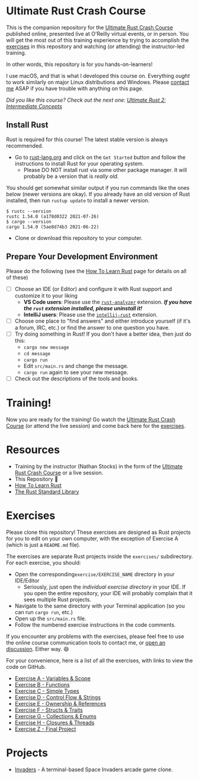 # Ultimate Rust Crash Course

This is the companion repository for the [Ultimate Rust Crash Course] published
online, presented live at O'Reilly virtual events, or in person. You will get
the most out of this training experience by trying to accomplish the [exercises]
in this repository and watching (or attending) the instructor-led training.

In other words, this repository is for you hands-on-learners!

I use macOS, and that is what I developed this course on. Everything _ought_ to
work similarly on major Linux distributions and Windows. Please
[contact me](mailto:nathan@agileperception.com) ASAP if you have trouble with
anything on this page.

_Did you like this course? Check out the next one:
[Ultimate Rust 2: Intermediate Concepts]_

## Install Rust

Rust is required for this course! The latest stable version is always
recommended.

- Go to [rust-lang.org](https://rust-lang.org) and click on the `Get Started`
  button and follow the instructions to install Rust for your operating system.
  - Please DO NOT install rust via some other package manager. It will probably
    be a version that is _really old_.

You should get somewhat similar output if you run commands like the ones below
(newer versions are okay). If you already have an old version of Rust installed,
then run `rustup update` to install a newer version.

```shell
$ rustc --version
rustc 1.54.0 (a178d0322 2021-07-26)
$ cargo --version
cargo 1.54.0 (5ae8d74b3 2021-06-22)
```

- Clone or download this repository to your computer.

## Prepare Your Development Environment

Please do the following (see the
[How To Learn Rust](https://github.com/CleanCut/ultimate_rust_crash_course/blob/master/HowToLearnRust.md)
page for details on all of these)

- [ ] Choose an IDE (or Editor) and configure it with Rust support and customize
      it to your liking
  - **VS Code users**: Please use the [`rust-analyzer`] extension. **_If you
    have the `rust` extension installed, please uninstall it!_**
  - **IntelliJ users**: Please use the [`intellij-rust`] extension.
- [ ] Choose one place to "find answers" and either introduce yourself (if it's
      a forum, IRC, etc.) or find the answer to one question you have.
- [ ] Try doing something in Rust! If you don't have a better idea, then just do
      this:
  - `cargo new message`
  - `cd message`
  - `cargo run`
  - Edit `src/main.rs` and change the message.
  - `cargo run` again to see your new message.
- [ ] Check out the descriptions of the tools and books.

# Training!

Now you are ready for the training! Go watch the [Ultimate Rust Crash Course]
(or attend the live session) and come back here for the [exercises].

# Resources

- Training by the instructor (Nathan Stocks) in the form of the
  [Ultimate Rust Crash Course] or a live session.
- This Repository :tada:
- [How To Learn Rust](https://github.com/CleanCut/ultimate_rust_crash_course/blob/master/HowToLearnRust.md)
- [The Rust Standard Library](https://doc.rust-lang.org/std/)

# Exercises

Please clone this repository! These exercises are designed as Rust projects for
you to edit on your own computer, with the exception of Exercise A (which is
just a `README.md` file).

The exercises are separate Rust projects inside the `exercises/` subdirectory.
For each exercise, you should:

- Open the corresponding`exercise/EXERCISE_NAME` directory in your IDE/Editor
  - Seriously, just open the _individual exercise directory_ in your IDE. If you
    open the entire repository, your IDE will probably complain that it sees
    multiple Rust projects.
- Navigate to the same directory with your Terminal application (so you can run
  `cargo run`, etc.)
- Open up the `src/main.rs` file.
- Follow the numbered exercise instructions in the code comments.

If you encounter any problems with the exercises, please feel free to use the
online course communication tools to contact me, or [open an discussion]. Either
way. 😄

For your convenience, here is a list of all the exercises, with links to view
the code on GitHub.

- [Exercise A - Variables & Scope](https://github.com/CleanCut/ultimate_rust_crash_course/tree/master/exercise/a_variables)
- [Exercise B - Functions](https://github.com/CleanCut/ultimate_rust_crash_course/tree/master/exercise/b_functions)
- [Exercise C - Simple Types](https://github.com/CleanCut/ultimate_rust_crash_course/tree/master/exercise/c_simple_types)
- [Exercise D - Control Flow & Strings](https://github.com/CleanCut/ultimate_rust_crash_course/tree/master/exercise/d_control_flow_strings)
- [Exercise E - Ownership & References](https://github.com/CleanCut/ultimate_rust_crash_course/tree/master/exercise/e_ownership_references)
- [Exercise F - Structs & Traits](https://github.com/CleanCut/ultimate_rust_crash_course/tree/master/exercise/f_structs_traits)
- [Exercise G - Collections & Enums](https://github.com/CleanCut/ultimate_rust_crash_course/tree/master/exercise/g_collections_enums)
- [Exercise H - Closures & Threads](https://github.com/CleanCut/ultimate_rust_crash_course/tree/master/exercise/h_closures_threads)
- [Exercise Z - Final Project](https://github.com/CleanCut/ultimate_rust_crash_course/tree/master/exercise/z_final_project)

# Projects

- [Invaders](https://github.com/CleanCut/invaders) - A terminal-based Space
  Invaders arcade game clone.

[exercises]: https://github.com/CleanCut/ultimate_rust_crash_course#exercises
[open an discussion]: https://github.com/CleanCut/ultimate_rust_crash_course/discussions/new
[Ultimate Rust Crash Course]: https://agileperception.com/ultimate_rust_crash_course
[Ultimate Rust 2: Intermediate Concepts]: https://github.com/CleanCut/ultimate_rust2
[`rust-analyzer`]: https://marketplace.visualstudio.com/items?itemName=matklad.rust-analyzer
[`intellij-rust`]: https://intellij-rust.github.io/
